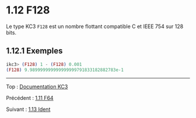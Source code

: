 # 1.12 F128

Le type KC3 `F128` est un nombre flottant compatible C et IEEE 754
sur 128 bits.

## 1.12.1 Exemples

```elixir
ikc3> (F128) 1 - (F128) 0.001
(F128) 9.989999999999999999791833182882783e-1
```

---

Top : [Documentation KC3](../)

Précédent : [1.11 F64](1.11_F64)

Suivant : [1.13 Ident](1.13_Ident)
